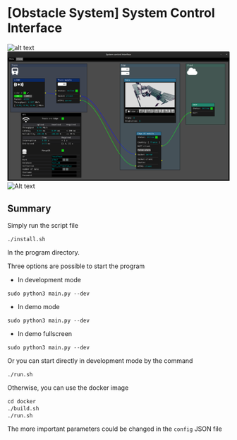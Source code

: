 # [Obstacle System] System Control Interface

![alt text](https://github.com/nsviel/Obstacle-Control_Interface_Module/src/param/icon/interface.png)
![Alt text](src/param/icon/interface.png?raw=true "Optional Title")
![Alt text](https://github.com/nsviel/Obstacle-Control_Interface_Module/tree/main/src/param/icon/interface.png)
## Summary

Simply run the script file
```
./install.sh
```
In the program directory.

Three options are possible to start the program
- In development mode
```
sudo python3 main.py --dev
```
- In demo mode
```
sudo python3 main.py --dev
```
- In demo fullscreen
```
sudo python3 main.py --dev
```

Or you can start directly in development mode by the command
```
./run.sh
```

Otherwise, you can use the docker image
```
cd docker
./build.sh
./run.sh
```

The more important parameters could be changed in the ```config``` JSON file
